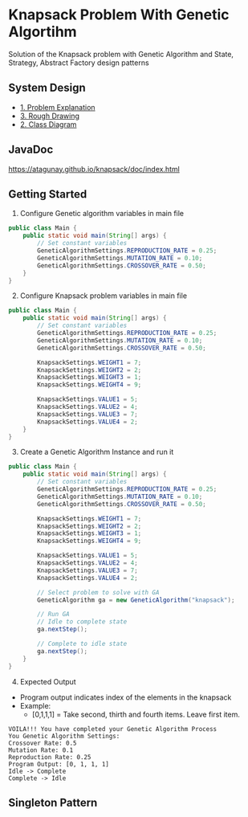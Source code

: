 # Knapsack Problem With Genetic Algortihm

Solution of the Knapsack problem with Genetic Algorithm and State, Strategy,
Abstract Factory design patterns

## System Design

* [1. Problem Explanation](/systemDesign/knapsack.md)
* [3. Rough Drawing](https://miro.com/app/board/uXjVNGdVCg4=/?share_link_id=657114321129)
* [2. Class Diagram](/systemDesign/classDiagram.md)

## JavaDoc

https://atagunay.github.io/knapsack/doc/index.html

## Getting Started

1. Configure Genetic algorithm variables in main file

```java
public class Main {
    public static void main(String[] args) {
        // Set constant variables
        GeneticAlgorithmSettings.REPRODUCTION_RATE = 0.25;
        GeneticAlgorithmSettings.MUTATION_RATE = 0.10;
        GeneticAlgorithmSettings.CROSSOVER_RATE = 0.50;
    }
}
```

2. Configure Knapsack problem variables in main file

```java
public class Main {
    public static void main(String[] args) {
        // Set constant variables
        GeneticAlgorithmSettings.REPRODUCTION_RATE = 0.25;
        GeneticAlgorithmSettings.MUTATION_RATE = 0.10;
        GeneticAlgorithmSettings.CROSSOVER_RATE = 0.50;

        KnapsackSettings.WEIGHT1 = 7;
        KnapsackSettings.WEIGHT2 = 2;
        KnapsackSettings.WEIGHT3 = 1;
        KnapsackSettings.WEIGHT4 = 9;

        KnapsackSettings.VALUE1 = 5;
        KnapsackSettings.VALUE2 = 4;
        KnapsackSettings.VALUE3 = 7;
        KnapsackSettings.VALUE4 = 2;
    }
}
```

3. Create a Genetic Algorithm Instance and run it

```java
public class Main {
    public static void main(String[] args) {
        // Set constant variables
        GeneticAlgorithmSettings.REPRODUCTION_RATE = 0.25;
        GeneticAlgorithmSettings.MUTATION_RATE = 0.10;
        GeneticAlgorithmSettings.CROSSOVER_RATE = 0.50;

        KnapsackSettings.WEIGHT1 = 7;
        KnapsackSettings.WEIGHT2 = 2;
        KnapsackSettings.WEIGHT3 = 1;
        KnapsackSettings.WEIGHT4 = 9;

        KnapsackSettings.VALUE1 = 5;
        KnapsackSettings.VALUE2 = 4;
        KnapsackSettings.VALUE3 = 7;
        KnapsackSettings.VALUE4 = 2;

        // Select problem to solve with GA
        GeneticAlgorithm ga = new GeneticAlgorithm("knapsack");

        // Run GA
        // Idle to complete state
        ga.nextStep();

        // Complete to idle state
        ga.nextStep();
    }
}
```

4. Expected Output

* Program output indicates index of the elements in the knapsack
* Example:
  * [0,1,1,1] = Take second, thirth and fourth items. Leave first item.

```
VOILA!!! You have completed your Genetic Algorithm Process
You Genetic Algorithm Settings:
Crossover Rate: 0.5
Mutation Rate: 0.1
Reproduction Rate: 0.25
Program Output: [0, 1, 1, 1]
Idle -> Complete
Complete -> Idle
```

## Singleton Pattern



 